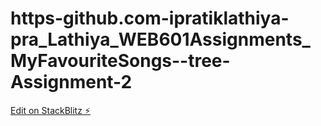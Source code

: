 # https-github.com-ipratiklathiya-pra_Lathiya_WEB601Assignments_MyFavouriteSongs--tree-Assignment-2

[Edit on StackBlitz ⚡️](https://stackblitz.com/edit/angular-gdcf5o)